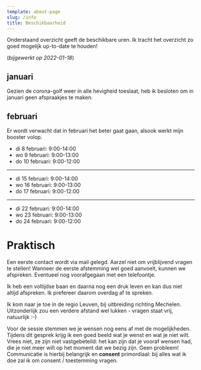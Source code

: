 ```yaml
---
template: about-page
slug: /info
title: Beschikbaarheid
---
```


Onderstaand overzicht geeft de beschikbare uren. Ik tracht het overzicht zo goed mogelijk up-to-date te houden!

(*bijgewerkt op 2022-01-18*)

## januari

Gezien de corona-golf weer in alle hevigheid toeslaat, heb ik besloten om in januari geen afspraakjes te maken.

## februari

Er wordt verwacht dat in februari het beter gaat gaan, alsook werkt mijn booster volop.

- di  8 februari: 9:00-14:00
- wo  9 februari: 9:00-13:00
- do 10 februari: 9:00-12:00
- ---
- di 15 februari: 9:00-14:00
- wo 16 februari: 9:00-13:00
- do 17 februari: 9:00-12:00
- ---
- di 22 februari: 9:00-14:00
- wo 23 februari: 9:00-13:00
- do 24 februari: 9:00-12:00

# Praktisch

Een eerste contact wordt via mail gelegd. Aarzel niet om vrijblijvend vragen te stellen! Wanneer de eerste afstemming wel goed aanvoelt, kunnen we afspreken. Eventueel nog voorafgegaan met een telefoontje.

Ik heb een voltijdse baan en daarna nog een druk leven en kan dus niet altijd afspreken. Ik prefereer daarom overdag af te spreken.

Ik kom naar je toe in de regio Leuven, bij uitbreiding richting Mechelen. Uitzonderlijk zou een verdere afstand wel lukken - vragen staat vrij, natuurlijk :-)

Voor de sessie stemmen we je wensen nog eens af met de mogelijkheden. Tijdens dit gesprek krijg ik een goed beeld wat je wenst en wat je niet wilt. Vrees niet, ze zijn niet vastgebeteild: het kan zijn dat je vooraf wensen had, die je niet meer wilt op het moment dat we bezig zijn. Geen probleem! Communicatie is hierbij belangrijk en **consent** primordiaal: bij alles wat ik doe zal ik om consent / toestemming vragen.
